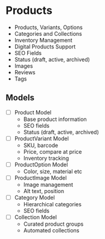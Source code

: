 # Products

- Products, Variants, Options
- Categories and Collections
- Inventory Management
- Digital Products Support
- SEO Fields
- Status (draft, active, archived)
- Images
- Reviews
- Tags



## Models
- [ ] Product Model
    - Base product information
    - SEO fields
    - Status (draft, active, archived)
- [ ] ProductVariant Model
    - SKU, barcode
    - Price, compare at price
    - Inventory tracking
- [ ] ProductOption Model
    - Color, size, material etc
- [ ] ProductImage Model
    - Image management
    - Alt text, position
- [ ] Category Model
    - Hierarchical categories
    - SEO fields
- [ ] Collection Model
    - Curated product groups
    - Automated collections


